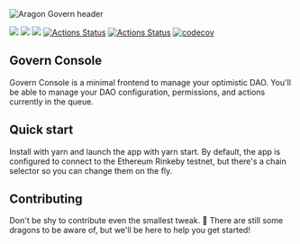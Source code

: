 ![Aragon Govern header](../../raw/master/.github/govern.png)

[![](https://img.shields.io/discord/672466989217873929?label=discord)](https://discord.gg/aKAKcf) [![](https://img.shields.io/npm/v/@aragon/govern)](https://www.npmjs.com/package/@aragon/govern) [![](https://img.shields.io/badge/solidity-%3E%3D%200.6.8-lightgrey)](https://img.shields.io/badge/solidity-%3E%3D%200.6.8-lightgrey) [![Actions Status](https://github.com/aragon/govern/workflows/CI/badge.svg)](https://github.com/aragon/govern/actions?query=workflow%3ACI) [![Actions Status](https://github.com/aragon/govern/workflows/CD/badge.svg)](https://github.com/aragon/govern/actions?query=workflow%3ACD)
[![codecov](https://codecov.io/gh/aragon/govern/branch/master/graph/badge.svg)](https://codecov.io/gh/aragon/govern)

## Govern Console

Govern Console is a minimal frontend to manage your optimistic DAO. You'll be able to manage your DAO configuration, permissions, and actions currently in the queue.

## Quick start

Install with yarn and launch the app with yarn start. By default, the app is configured to connect to the Ethereum Rinkeby testnet, but there's a chain selector so you can change them on the fly.

## Contributing

Don't be shy to contribute even the smallest tweak. 🐲 There are still some dragons to be aware of, but we'll be here to help you get started!
